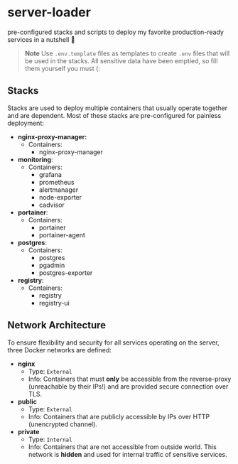 # server-loader
pre-configured stacks and scripts to deploy my favorite production-ready services in a nutshell 🐳
> **Note**
> Use `.env.template` files as templates to create `.env` files that will be used in the stacks. All sensitive data have been emptied, so fill them yourself you must (:

## Stacks
Stacks are used to deploy multiple containers that usually operate together and are dependent. Most of these stacks are pre-configured for painless deployment:
- **nginx-proxy-manager:**
  - Containers:
    - nginx-proxy-manager
- **monitoring**:
  - Containers:
    - grafana
    - prometheus
    - alertmanager
    - node-exporter
    - cadvisor
- **portainer**:
  - Containers:
    - portainer
    - portainer-agent
- **postgres**:
  - Containers:
    - postgres
    - pgadmin
    - postgres-exporter
- **registry**:
  - Containers:
    - registry
    - registry-ui

## Network Architecture
To ensure flexibility and security for all services operating on the server, three Docker networks are defined:
- **nginx**
  - Type: `External`
  - Info: Containers that must **only** be accessible from the reverse-proxy (unreachable by their IPs!) and are provided secure connection over TLS.
- **public**
  - Type: `External`
  - Info: Containers that are publicly accessible by IPs over HTTP (unencrypted channel).
- **private**
  - Type: `Internal`
  - Info: Containers that are not accessible from outside world. This network is **hidden** and used for internal traffic of sensitive services.
